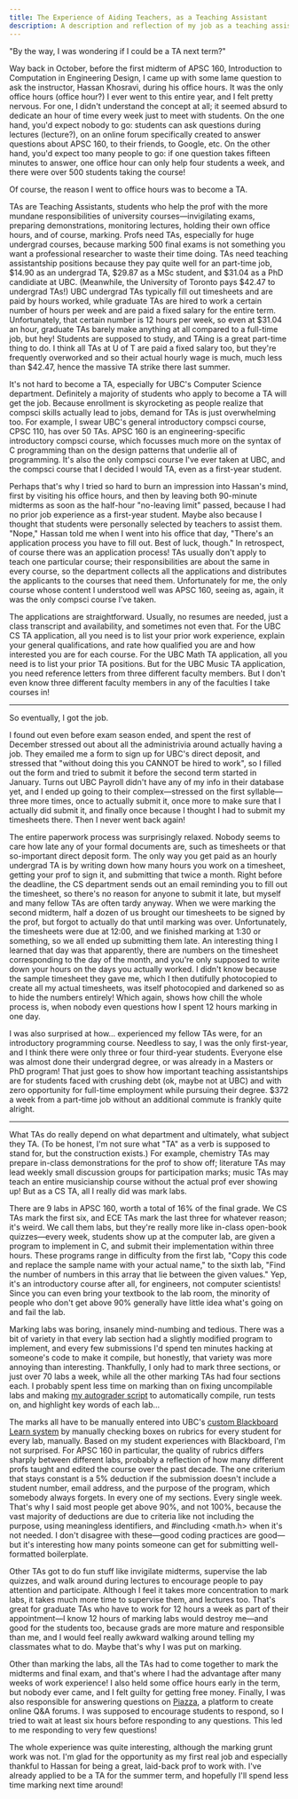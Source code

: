 ```yaml
---
title: The Experience of Aiding Teachers, as a Teaching Assistant
description: A description and reflection of my job as a teaching assistant for UBC's APSC160 course in a 2016 March blog post.
---
```


"By the way, I was wondering if I could be a TA next term?"

Way back in October, before the first midterm of APSC 160, Introduction to Computation in Engineering Design, I came up with some lame question to ask the instructor, Hassan Khosravi, during his office hours. It was the only office hours (office hour?) I ever went to this entire year, and I felt pretty nervous. For one, I didn't understand the concept at all; it seemed absurd to dedicate an hour of time every week just to meet with students. On the one hand, you'd expect nobody to go: students can ask questions during lectures (lecture?), on an online forum specifically created to answer questions about APSC 160, to their friends, to Google, etc. On the other hand, you'd expect too many people to go: if one question takes fifteen minutes to answer, one office hour can only help four students a week, and there were over 500 students taking the course!

Of course, the reason I went to office hours was to become a TA.

<!--more-->

TAs are Teaching Assistants, students who help the prof with the more mundane responsibilities of university courses&mdash;invigilating exams, preparing demonstrations, monitoring lectures, holding their own office hours, and of course, marking. Profs need TAs, especially for huge undergrad courses, because marking 500 final exams is not something you want a professional researcher to waste their time doing. TAs need teaching assistantship positions because they pay quite well for an part-time job, $14.90 as an undergrad TA, $29.87 as a MSc student, and $31.04 as a PhD candidiate at UBC. (Meanwhile, the University of Toronto pays $42.47 to undergrad TAs!) UBC undergrad TAs typically fill out timesheets and are paid by hours worked, while graduate TAs are hired to work a certain number of hours per week and are paid a fixed salary for the entire term. Unfortunately, that certain number is 12 hours per week, so even at $31.04 an hour, graduate TAs barely make anything at all compared to a full-time job, but hey! Students are supposed to study, and TAing is a great part-time thing to do. I think all TAs at U of T are paid a fixed salary too, but they're frequently overworked and so their actual hourly wage is much, much less than $42.47, hence the massive TA strike there last summer.

It's not hard to become a TA, especially for UBC's Computer Science department. Definitely a majority of students who apply to become a TA will get the job. Because enrollment is skyrocketing as people realize that compsci skills actually lead to jobs, demand for TAs is just overwhelming too. For example, I swear UBC's general introductory compsci course, CPSC 110, has over 50 TAs. APSC 160 is an engineering-specific introductory compsci course, which focusses much more on the syntax of C programming than on the design patterns that underlie all of programming. It's also the only compsci course I've ever taken at UBC, and the compsci course that I decided I would TA, even as a first-year student.

Perhaps that's why I tried so hard to burn an impression into Hassan's mind, first by visiting his office hours, and then by leaving both 90-minute midterms as soon as the half-hour "no-leaving limit" passed, because I had no prior job experience as a first-year student. Maybe also because I thought that students were personally selected by teachers to assist them. "Nope," Hassan told me when I went into his office that day, "There's an application process you have to fill out. Best of luck, though." In retrospect, of course there was an application process! TAs usually don't apply to teach one particular course; their responsibilities are about the same in every course, so the department collects all the applications and distributes the applicants to the courses that need them. Unfortunately for me, the only course whose content I understood well was APSC 160, seeing as, again, it was the only compsci course I've taken.

The applications are straightforward. Usually, no resumes are needed, just a class transcript and availability, and sometimes not even that. For the UBC CS TA application, all you need is to list your prior work experience, explain your general qualifications, and rate how qualified you are and how interested you are for each course. For the UBC Math TA application, all you need is to list your prior TA positions. But for the UBC Music TA application, you need reference letters from three different faculty members. But I don't even know three different faculty members in any of the faculties I take courses in!

<hr />

So eventually, I got the job.

I found out even before exam season ended, and spent the rest of December stressed out about all the administrivia around actually having a job. They emailed me a form to sign up for UBC's direct deposit, and stressed that "without doing this you CANNOT be hired to work", so I filled out the form and tried to submit it before the second term started in January. Turns out UBC Payroll didn't have any of my info in their database yet, and I ended up going to their complex&mdash;stressed on the first syllable&mdash;three more times, once to actually submit it, once more to make sure that I actually did submit it, and finally once because I thought I had to submit my timesheets there. Then I never went back again!

The entire paperwork process was surprisingly relaxed. Nobody seems to care how late any of your formal documents are, such as timesheets or that so-important direct deposit form. The only way you get paid as an hourly undergrad TA is by writing down how many hours you work on a timesheet, getting your prof to sign it, and submitting that twice a month. Right before the deadline, the CS department sends out an email reminding you to fill out the timesheet, so there's no reason for anyone to submit it late, but myself and many fellow TAs are often tardy anyway. When we were marking the second midterm, half a dozen of us brought our timesheets to be signed by the prof, but forgot to actually do that until marking was over. Unfortunately, the timesheets were due at 12:00, and we finished marking at 1:30 or something, so we all ended up submitting them late. An interesting thing I learned that day was that apparently, there are numbers on the timesheet corresponding to the day of the month, and you're only supposed to write down your hours on the days you actually worked. I didn't know because the sample timesheet they gave me, which I then dutifully photocopied to create all my actual timesheets, was itself photocopied and darkened so as to hide the numbers entirely! Which again, shows how chill the whole process is, when nobody even questions how I spent 12 hours marking in one day.

I was also surprised at how... experienced my fellow TAs were, for an introductory programming course. Needless to say, I was the only first-year, and I think there were only three or four third-year students. Everyone else was almost done their undergrad degree, or was already in a Masters or PhD program! That just goes to show how important teaching assistantships are for students faced with crushing debt (ok, maybe not at UBC) and with zero opportunity for full-time employment while pursuing their degree. $372 a week from a part-time job without an additional commute is frankly quite alright.

<hr />

What TAs do really depend on what department and ultimately, what subject they TA. (To be honest, I'm not sure what "TA" as a verb is supposed to stand for, but the construction exists.) For example, chemistry TAs may prepare in-class demonstrations for the prof to show off; literature TAs may lead weekly small discussion groups for participation marks; music TAs may teach an entire musicianship course without the actual prof ever showing up! But as a CS TA, all I really did was mark labs.

There are 9 labs in APSC 160, worth a total of 16% of the final grade. We CS TAs mark the first six, and ECE TAs mark the last three for whatever reason; it's weird. We call them labs, but they're really more like in-class open-book quizzes&mdash;every week, students show up at the computer lab, are given a program to implement in C, and submit their implementation within three hours. These programs range in difficulty from the first lab, "Copy this code and replace the sample name with your actual name," to the sixth lab, "Find the number of numbers in this array that lie between the given values." Yep, it's an introductory course after all, for engineers, not computer scientists! Since you can even bring your textbook to the lab room, the minority of people who don't get above 90% generally have little idea what's going on and fail the lab.

Marking labs was boring, insanely mind-numbing and tedious. There was a bit of variety in that every lab section had a slightly modified program to implement, and every few submissions I'd spend ten minutes hacking at someone's code to make it compile, but honestly, that variety was more annoying than interesting. Thankfully, I only had to mark three sections, or just over 70 labs a week, while all the other marking TAs had four sections each. I probably spent less time on marking than on fixing uncompilable labs and making <a href="https://github.com/eyqs/grd/releases/">my autograder script</a> to automatically compile, run tests on, and highlight key words of each lab...

The marks all have to be manually entered into UBC's <a href="http://elearning.ubc.ca/connect/">custom Blackboard Learn system</a> by manually checking boxes on rubrics for every student for every lab, manually. Based on my student experiences with Blackboard, I'm not surprised. For APSC 160 in particular, the quality of rubrics differs sharply between different labs, probably a reflection of how many different profs taught and edited the course over the past decade. The one criterium that stays constant is a 5% deduction if the submission doesn't include a student number, email address, and the purpose of the program, which somebody always forgets. In every one of my sections. Every single week. That's why I said most people get above 90%, and not 100%, because the vast majority of deductions are due to criteria like not including the purpose, using meaningless identifiers, and #including &lt;math.h&gt; when it's not needed. I don't disagree with these&mdash;good coding practices are good&mdash;but it's interesting how many points someone can get for submitting well-formatted boilerplate.

Other TAs got to do fun stuff like invigilate midterms, supervise the lab quizzes, and walk around during lectures to encourage people to pay attention and participate. Although I feel it takes more concentration to mark labs, it takes much more time to supervise them, and lectures too. That's great for graduate TAs who have to work for 12 hours a week as part of their appointment&mdash;I know 12 hours of marking labs would destroy me&mdash;and good for the students too, because grads are more mature and responsible than me, and I would feel really awkward walking around telling my classmates what to do. Maybe that's why I was put on marking.

Other than marking the labs, all the TAs had to come together to mark the midterms and final exam, and that's where I had the advantage after many weeks of work experience! I also held some office hours early in the term, but nobody ever came, and I felt guilty for getting free money. Finally, I was also responsible for answering questions on <a href="https://piazza.com/">Piazza</a>, a platform to create online Q&A forums. I was supposed to encourage students to respond, so I tried to wait at least six hours before responding to any questions. This led to me responding to very few questions!

The whole experience was quite interesting, although the marking grunt work was not. I'm glad for the opportunity as my first real job and especially thankful to Hassan for being a great, laid-back prof to work with. I've already applied to be a TA for the summer term, and hopefully I'll spend less time marking next time around!

